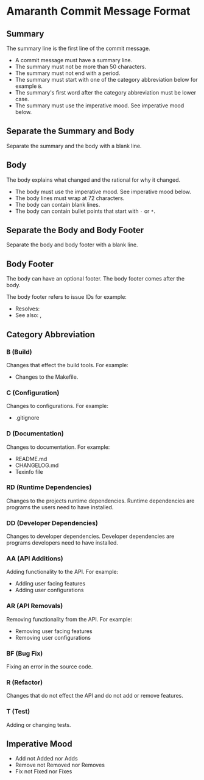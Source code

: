 # Amaranth Commit Message Format

## Summary

The summary line is the first line of the commit message.

- A commit message must have a summary line.
- The summary must not be more than 50 characters.
- The summary must not end with a period.
- The summary must start with one of the category abbreviation below for example `B`.
- The summary's first word after the category abbreviation must be lower case.
- The summary must use the imperative mood.  See imperative mood below.

## Separate the Summary and Body

Separate the summary and the body with a blank line.

## Body

The body explains what changed and the rational for why it changed.

- The body must use the imperative mood.  See imperative mood below.
- The body lines must wrap at 72 characters.
- The body can contain blank lines.
- The body can contain bullet points that start with `-` or `*`.

## Separate the Body and Body Footer

Separate the body and body footer with a blank line.

## Body Footer

The body can have an optional footer.  The body footer comes after the body.

The body footer refers to issue IDs for example:
- Resolves: <issue-id>
- See also: <issue-id>, <issue-id>

## Category Abbreviation

### B (Build)

Changes that effect the build tools.  For example:
- Changes to the Makefile.

### C (Configuration)

Changes to configurations.  For example:
- .gitignore

### D (Documentation)

Changes to documentation.  For example:
- README.md
- CHANGELOG.md
- Texinfo file

### RD (Runtime Dependencies)

Changes to the projects runtime dependencies.  Runtime dependencies
are programs the users need to have installed.

### DD (Developer Dependencies)

Changes to developer dependencies.  Developer dependencies are
programs developers need to have installed.

### AA (API Additions)

Adding functionality to the API.  For example:
- Adding user facing features
- Adding user configurations

### AR (API Removals)

Removing functionality from the API. For example:
- Removing user facing features
- Removing user configurations

### BF (Bug Fix)
Fixing an error in the source code.

### R (Refactor)

Changes that do not effect the API and do not add or remove features.

### T (Test)

Adding or changing tests.

## Imperative Mood

- Add not Added nor Adds
- Remove not Removed nor Removes
- Fix not Fixed nor Fixes
